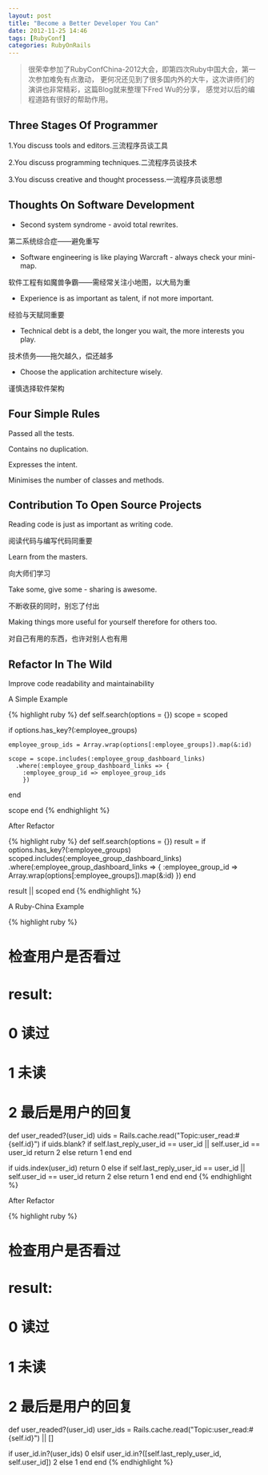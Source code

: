 ```yaml
---
layout: post
title: "Become a Better Developer You Can"
date: 2012-11-25 14:46
tags: [RubyConf]
categories: RubyOnRails
---
```


> 很荣幸参加了RubyConfChina-2012大会，即第四次Ruby中国大会，第一次参加难免有点激动，
> 更何况还见到了很多国内外的大牛，这次讲师们的演讲也非常精彩，这篇Blog就来整理下Fred Wu的分享，
> 感觉对以后的编程道路有很好的帮助作用。

## Three Stages Of Programmer

1.You discuss tools and editors.三流程序员谈工具

2.You discuss programming techniques.二流程序员谈技术

3.You discuss creative and thought processess.一流程序员谈思想

<!--more-->

## Thoughts On Software Development

* Second system syndrome - avoid total rewrites.

第二系统综合症——避免重写

* Software engineering is like playing Warcraft - always check your mini-map.

软件工程有如魔兽争霸——需经常关注小地图，以大局为重

* Experience is as important as talent, if not more important.

经验与天赋同重要

* Technical debt is a debt, the longer you wait, the more interests you play.

技术债务——拖欠越久，偿还越多

* Choose the application architecture wisely.

谨慎选择软件架构

## Four Simple Rules

Passed all the tests.

Contains no duplication.

Expresses the intent.

Minimises the number of classes and methods.

## Contribution To Open Source Projects

Reading code is just as important as writing code.

阅读代码与编写代码同重要

Learn from the masters.

向大师们学习

Take some, give some - sharing is awesome.

不断收获的同时，别忘了付出

Making things more useful for yourself therefore for others too.

对自己有用的东西，也许对别人也有用

## Refactor In The Wild

Improve code readability and maintainability

A Simple Example

{% highlight ruby %}
def self.search(options = {})
  scope = scoped

  if options.has_key?(:employee_groups)

    employee_group_ids = Array.wrap(options[:employee_groups]).map(&:id)

    scope = scope.includes(:employee_group_dashboard_links)
      .where(:employee_group_dashboard_links => {
      	:employee_group_id => employee_group_ids
      	})
  end

  scope
end
{% endhighlight %}

After Refactor

{% highlight ruby %}
def self.search(options = {})
  result = if options.has_key?(:employee_groups)
    scoped.includes(:employee_group_dashboard_links)
      .where(:employee_group_dashboard_links => {
        :employee_group_id => Array.wrap(options[:employee_groups]).map(&:id)
      })
  end

  result || scoped
end
{% endhighlight %}

A Ruby-China Example

{% highlight ruby %}
# 检查用户是否看过
# result:
#   0 读过
#   1 未读
#   2 最后是用户的回复
def user_readed?(user_id)
  uids = Rails.cache.read("Topic:user_read:#{self.id}")
  if uids.blank?
    if self.last_reply_user_id == user_id || self.user_id == user_id
      return 2
    else
      return 1
    end
  end

  if uids.index(user_id)
    return 0
  else
    if self.last_reply_user_id == user_id || self.user_id == user_id
      return 2
    else
      return 1
    end
  end
end
{% endhighlight %}

After Refactor

{% highlight ruby %}
# 检查用户是否看过
# result:
#   0 读过
#   1 未读
#   2 最后是用户的回复
def user_readed?(user_id)
  user_ids = Rails.cache.read("Topic:user_read:#{self.id}") || []

  if user_id.in?(user_ids)
    0
  elsif user_id.in?([self.last_reply_user_id, self.user_id])
    2
  else
    1
  end
end
{% endhighlight %}

